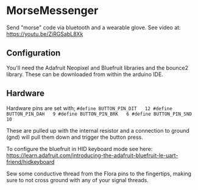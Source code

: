 # MorseMessenger
Send "morse" code via bluetooth and a wearable glove.
See video at: https://youtu.be/ZiRGSabL8Xk

## Configuration
You'll need the Adafruit Neopixel and Bluefruit libraries and the bounce2 library. These can be downloaded from within the arduino IDE.

## Hardware
Hardware pins are set with;
`#define BUTTON_PIN_DIT   12
#define BUTTON_PIN_DAH   9
#define BUTTON_PIN_BRK   6
#define BUTTON_PIN_SND   10`

These are pulled up with the internal resistor and a connection to ground (gnd) will pull them down and trigger the button press.

To configure the bluefruit in HID keyboard mode see here:
https://learn.adafruit.com/introducing-the-adafruit-bluefruit-le-uart-friend/hidkeyboard

Sew some conductive thread from the Flora pins to the fingertips, making sure to not cross ground with any of your signal threads.
